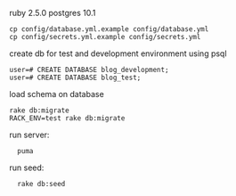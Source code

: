 ruby 2.5.0
postgres 10.1


```
cp config/database.yml.example config/database.yml
cp config/secrets.yml.example config/secrets.yml
```

create db for test and development environment using psql
```
user=# CREATE DATABASE blog_development;
user=# CREATE DATABASE blog_test;
```

load schema on database
```
rake db:migrate
RACK_ENV=test rake db:migrate
```

run server:
```
  puma
```
run seed:
```
  rake db:seed
```
